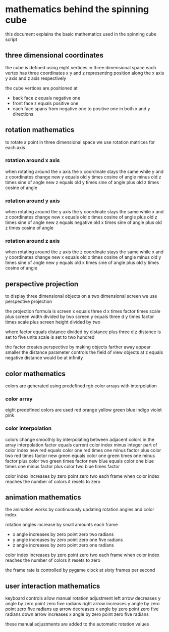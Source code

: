 # mathematics behind the spinning cube

this document explains the basic mathematics used in the spinning cube script

## three dimensional coordinates

the cube is defined using eight vertices in three dimensional space each vertex has three coordinates x y and z representing position along the x axis y axis and z axis respectively

the cube vertices are positioned at
- back face z equals negative one
- front face z equals positive one
- each face spans from negative one to positive one in both x and y directions

## rotation mathematics

to rotate a point in three dimensional space we use rotation matrices for each axis

### rotation around x axis
when rotating around the x axis the x coordinate stays the same while y and z coordinates change
new y equals old y times cosine of angle minus old z times sine of angle
new z equals old y times sine of angle plus old z times cosine of angle

### rotation around y axis  
when rotating around the y axis the y coordinate stays the same while x and z coordinates change
new x equals old x times cosine of angle plus old z times sine of angle
new z equals negative old x times sine of angle plus old z times cosine of angle

### rotation around z axis
when rotating around the z axis the z coordinate stays the same while x and y coordinates change
new x equals old x times cosine of angle minus old y times sine of angle
new y equals old x times sine of angle plus old y times cosine of angle

## perspective projection

to display three dimensional objects on a two dimensional screen we use perspective projection

the projection formula is
screen x equals three d x times factor times scale plus screen width divided by two
screen y equals three d y times factor times scale plus screen height divided by two

where factor equals distance divided by distance plus three d z
distance is set to five units
scale is set to two hundred

the factor creates perspective by making objects farther away appear smaller
the distance parameter controls the field of view
objects at z equals negative distance would be at infinity

## color mathematics

colors are generated using predefined rgb color arrays with interpolation

### color array
eight predefined colors are used
red orange yellow green blue indigo violet pink

### color interpolation
colors change smoothly by interpolating between adjacent colors in the array
interpolation factor equals current color index minus integer part of color index
new red equals color one red times one minus factor plus color two red times factor
new green equals color one green times one minus factor plus color two green times factor
new blue equals color one blue times one minus factor plus color two blue times factor

color index increases by zero point zero two each frame
when color index reaches the number of colors it resets to zero

## animation mathematics

the animation works by continuously updating rotation angles and color index

rotation angles increase by small amounts each frame
- x angle increases by zero point zero two radians
- y angle increases by zero point zero one five radians  
- z angle increases by zero point zero one radians

color index increases by zero point zero two each frame
when color index reaches the number of colors it resets to zero

the frame rate is controlled by pygame clock at sixty frames per second

## user interaction mathematics

keyboard controls allow manual rotation adjustment
left arrow decreases y angle by zero point zero five radians
right arrow increases y angle by zero point zero five radians
up arrow decreases x angle by zero point zero five radians
down arrow increases x angle by zero point zero five radians

these manual adjustments are added to the automatic rotation values

